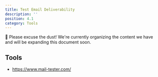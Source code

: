```yaml
---
title: Test Email Deliverability
description: ''
position: 4.1
category: Tools
---
```

<alert type="warning">
🚧 Please excuse the dust! We're currently organizing the content we have and will be expanding this document soon.
</alert>

## Tools
* https://www.mail-tester.com/